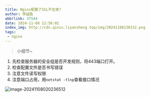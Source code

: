 ```yaml
---
title: Nginx配置了SSL不生效?
author: 李延胜
abbrlink: 37544
date: 2024-11-08 12:56:02
index_img: http://cdn.qiniu.liyansheng.top/img/20241108130152.png
tags:
 - nginx
---
```

> 小细节~
1. 先检查服务器的安全组是否开发规则，将443端口打开。
2. 检查配置文件是否书写错误
3. 注意文件读写权限
4. 注意端口占用，用`netstat -tlnp`查看接口情况

![image-20241108020236512](http://cdn.qiniu.liyansheng.top/img/image-20241108020236512.png)